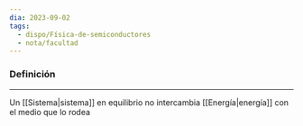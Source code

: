 ```yaml
---
dia: 2023-09-02
tags:
  - dispo/Física-de-semiconductores
  - nota/facultad
---
```

### Definición
---
Un [[Sistema|sistema]] en equilibrio no intercambia [[Energía|energía]] con el medio que lo rodea